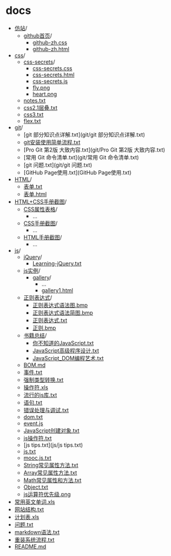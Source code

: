 # docs
- [仿站](仿站/)/
	- [github首页](仿站/github首页/)/
		- [github-zh.css](仿站/github首页/github-zh.css)
		- [github-zh.html](仿站/github首页/github-zh.html)
- [css](css/)/
	- [css-secrets](css/css-secrets/)/
		- [css-secrets.css](css/css-secrets/css-secrets.css)
		- [css-secrets.html](css/css-secrets/css-secrets.html)
		- [css-secrets.js](css/css-secrets/css-secrets.js)
		- [fly.png](css/css-secrets/fly.png)
		- [heart.png](css/css-secrets/heart.png)
	- [notes.txt](css/notes.txt)
	- [css2.1层叠.txt](css/css2.1层叠.txt)
	- [css3.txt](css/css3.txt)
	- [flex.txt](css/flex.txt)
- [git](git/)/
	- [git 部分知识点详解.txt](git/git 部分知识点详解.txt)
	- [git安装使用简单流程.txt](git/git安装使用简单流程.txt)
	- [Pro Git 第2版 大致内容.txt](git/Pro Git 第2版 大致内容.txt)
	- [常用 Git 命令清单.txt](git/常用 Git 命令清单.txt)
	- [git 问题.txt](git/git 问题.txt)
	- [GitHub Page使用.txt](GitHub Page使用.txt)
- [HTML](HTML/)/
	- [表单.txt](HTML/表单.txt)
	- [表单.html](HTML/表单.html)
- [HTML+CSS手册截图](HTML+CSS手册截图/)/
	- [CSS属性表格](HTML+CSS手册截图/CSS属性表格/)/
		- ...
	- [CSS手册截图](HTML+CSS手册截图/CSS手册截图/)/
		- ...
	- [HTML手册截图](HTML+CSS手册截图/HTML手册截图/)/
		- ...
- [js](js/)/
	- [jQuery](js/jQuery/)/
		- [Learning-jQuery.txt](js/jQuery/Learning-jQuery.txt)
	- [js实例](js/js实例/)/
		- [gallery](js/js实例/gallery/)/
			- ...
			- [gallery1.html](js/js实例/gallery/gallery1.html)
	- [正则表达式](js/正则表达式/)/
		- [正则表达式语法图.bmp](js/正则表达式/正则表达式语法图.bmp)
		- [正则表达式语法简图.bmp](js/正则表达式/正则表达式语法简图.bmp)
		- [正则表达式.txt](js/正则表达式/正则表达式.txt)
		- [正则.bmp](js/正则表达式/正则.bmp)
	- [书籍总结](js/书记总结/)/
		- [你不知道的JavaScript.txt](js/书籍总结/你不知道的JavaScript.txt)
		- [JavaScript高级程序设计.txt](js/书籍总结/JavaScript高级程序设计.txt)
		- [JavaScript_DOM编程艺术.txt](js/书籍总结/JavaScript_DOM编程艺术.txt)
	- [BOM.md](js/BOM.md)
	- [事件.txt](js/事件.txt)
	- [强制类型转换.txt](js/强制类型转换.txt)
	- [操作符.xls](js/操作符.xls)
	- [流行的js库.txt](js/流行的js库.txt)
	- [语句.txt](js/语句.txt)
	- [错误处理与调试.txt](js/错误处理与调试.txt)
	- [dom.txt](js/dom.txt)
	- [event.js](js/event.js)
	- [JavaScript创建对象.txt](js/JavaScript创建对象.txt)
	- [js操作符.txt](js/js操作符.txt)
	- [js tips.txt](js/js tips.txt)
	- [js.txt](js/js.txt)
	- [mooc.js.txt](js/mooc.js.txt)
	- [String常见属性方法.txt](js/String常见属性方法.txt)
	- [Array常见属性方法.txt](js/Array常见属性方法.txt)
	- [Math常见属性和方法.txt](js/Math常见属性和方法.txt)
	- [Object.txt](js/Object.txt)
	- [js运算符优先级.png](js/js运算符优先级.png)
- [常用英文单词.xls](常用英文单词.xls)
- [网站结构.txt](网站结构.txt)
- [计划表.xls](计划表.xls)
- [问题.txt](问题.txt)
- [markdown语法.txt](markdown语法.txt)
- [重装系统流程.txt](重装系统流程.txt)
- [README.md](README.md)